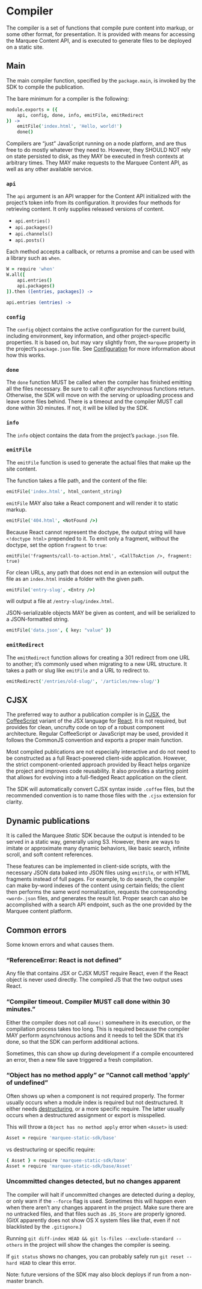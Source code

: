 # Compiler

The compiler is a set of functions that compile pure content into markup, or
some other format, for presentation. It is provided with means for accessing
the Marquee Content API, and is executed to generate files to be deployed on
a static site.


## Main

The main compiler function, specified by the `package.main`, is invoked by the
SDK to compile the publication.

The bare minimum for a compiler is the following:

```coffeescript
module.exports = ({
    api, config, done, info, emitFile, emitRedirect
}) ->
    emitFile('index.html', 'Hello, world!')
    done()
```

Compilers are “just” JavaScript running on a node platform, and are thus free
to do mostly whatever they need to. However, they SHOULD NOT rely on state
persisted to disk, as they MAY be executed in fresh contexts at arbitrary
times. They MAY make requests to the Marquee Content API, as well as any other
available service.


### `api`

The `api` argument is an API wrapper for the Content API initialized with
the project’s token info from its configuration. It provides four methods for
retrieving content. It only supplies released versions of content.

* `api.entries()`
* `api.packages()`
* `api.channels()`
* `api.posts()`

Each method accepts a callback, or returns a promise and can be used with a
library such as `when`.

```coffeescript
W = require 'when'
W.all([
    api.entries()
    api.packages()
]).then ([entries, packages]) ->
```

```coffeescript
api.entries (entries) ->
```


### `config`

The `config` object contains the active configuration for the current build,
including environment, key information, and other project-specific properties.
It is based on, but may vary slightly from, the `marquee` property in the
project’s `package.json` file. See [Configuration](./configuration/) for more
information about how this works.


### `done`

The `done` function MUST be called when the compiler has finished emitting all
the files necessary. Be sure to call it _after_ asynchronous functions return.
Otherwise, the SDK will move on with the serving or uploading process and
leave some files behind. There is a timeout and the compiler MUST call done
within 30 minutes. If not, it will be killed by the SDK.


### `info`

The `info` object contains the data from the project’s `package.json` file.


### `emitFile`

The `emitFile` function is used to generate the actual files that make up the
site content.

The function takes a file path, and the content of the file:

```coffeescript
emitFile('index.html', html_content_string)
```

`emitFile` MAY also take a React component and will render it to static markup.

```coffeescript
emitFile('404.html', <NotFound />)
```

Because React cannot represent the doctype, the output string will have
`<!doctype html>` prepended to it. To emit only a fragment, without the
doctype, set the option `fragment` to `true`:

```cjsx
emitFile('fragments/call-to-action.html', <CallToAction />, fragment: true)
```

For clean URLs, any path that does not end in an extension will output the
file as an `index.html` inside a folder with the given path.

```coffeescript
emitFile('entry-slug', <Entry />)
```

will output a file at `/entry-slug/index.html`.

JSON-serializable objects MAY be given as content, and will be serialized to
a JSON-formatted string.

```coffeescript
emitFile('data.json', { key: "value" })
```


### `emitRedirect`

The `emitRedirect` function allows for creating a 301 redirect from one URL
to another; it’s commonly used when migrating to a new URL structure. It takes
a path or slug like `emitFile` and a URL to redirect to.

```coffeescript
emitRedirect('/entries/old-slug/', '/articles/new-slug/')
```



## CJSX

The preferred way to author a publication compiler is in
[CJSX](https://github.com/jsdf/coffee-react-transform), the
[CoffeeScript](http://coffeescript.org) variant of the JSX language for
[React](http://reactjs.com). It is not required, but provides for clean,
uncrufty code on top of a robust component architecture. Regular CoffeeScript
or JavaScript may be used, provided it follows the CommonJS convention and
exports a proper main function.

Most compiled publications are not especially interactive and do not need to
be constructed as a full React-powered client-side application. However, the
strict component-oriented approach provided by React helps organize the
project and improves code reusability. It also provides a starting point that
allows for evolving into a full-fledged React application on the client.

The SDK will automatically convert CJSX syntax inside `.coffee` files, but the
recommended convention is to name those files with the `.cjsx` extension for
clarity.



## Dynamic publications

It is called the Marquee _Static_ SDK because the output is intended to be
served in a static way, generally using S3. However, there are ways to
imitate or approximate many dynamic behaviors, like basic search, infinite
scroll, and soft content references.

These features can be implemented in client-side scripts, with the necessary
JSON data baked into JSON files using `emitFile`, or with HTML fragments
instead of full pages. For example, to do search, the compiler can make
by-word indexes of the content using certain fields; the client then performs
the same word normalization, requests the corresponding `<word>.json` files,
and generates the result list. Proper search can also be accomplished with
a search API endpoint, such as the one provided by the Marquee content platform.



## Common errors

Some known errors and what causes them.


### “ReferenceError: React is not defined”

Any file that contains JSX or CJSX MUST require React, even if the React
object is never used directly. The compiled JS that the two output uses
React.


### “Compiler timeout. Compiler MUST call done within 30 minutes.”

Either the compiler does not call `done()` somewhere in its execution, or
the compilation process takes too long. This is required because the compiler
MAY perform asynchronous actions and it needs to tell the SDK that it’s done,
so that the SDK can perform additional actions.

Sometimes, this can show up during development if a compile encountered an
error, then a new file save triggered a fresh compilation.


### “Object has no method apply” or “Cannot call method 'apply' of undefined”

Often shows up when a component is not required properly. The former usually
occurs when a module index is required but not destructured. It either needs
[destructuring](http://coffeescript.org/#destructuring), or a more specific
require. The latter usually occurs when a destructured assignment or export is
misspelled.

This will throw a `Object has no method apply` error when `<Asset>` is used:

```coffeescript
Asset = require 'marquee-static-sdk/base'
```

vs destructuring or specific require:

```coffeescript
{ Asset } = require 'marquee-static-sdk/base'
Asset = require 'marquee-static-sdk/base/Asset'
```

### Uncommitted changes detected, but no changes apparent

The compiler will halt if uncommitted changes are detected during a deploy, or
only warn if the `--force` flag is used. Sometimes this will happen even when
there aren’t any changes apparent in the project. Make sure there are no
untracked files, and that files such as `.DS_Store` are properly ignored.
(GitX apparently does not show OS X system files like that, even if not
blacklisted by the `.gitignore`.)

Running `git diff-index HEAD && git ls-files --exclude-standard --others` in
the project will show the changes the compiler is seeing.

If `git status` shows no changes, you can probably safely run
`git reset --hard HEAD` to clear this error.

Note: future versions of the SDK may also block deploys if run from a
non-master branch.